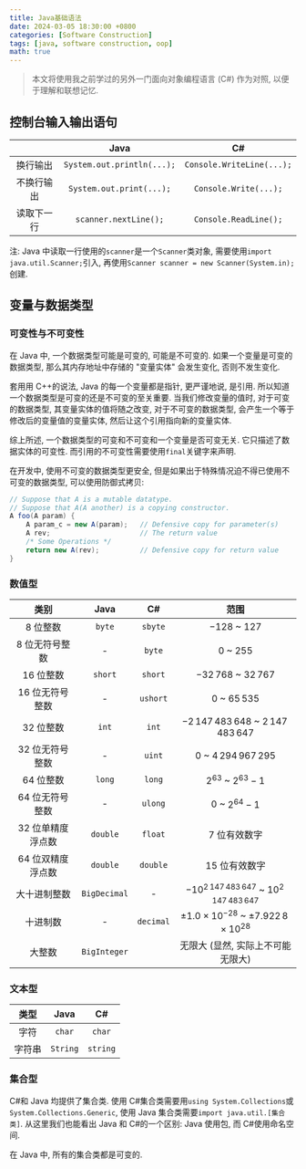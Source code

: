 ```yaml
---
title: Java基础语法
date: 2024-03-05 18:30:00 +0800
categories: [Software Construction]
tags: [java, software construction, oop]
math: true
---
```


> 本文将使用我之前学过的另外一门面向对象编程语言 (C#) 作为对照, 以便于理解和联想记忆.

## 控制台输入输出语句

|            |            Java            |            C#             |
| :--------: | :------------------------: | :-----------------------: |
|  换行输出  | `System.out.println(...);` | `Console.WriteLine(...);` |
| 不换行输出 |  `System.out.print(...);`  |   `Console.Write(...);`   |
| 读取下一行 |   `scanner.nextLine();`    |   `Console.ReadLine();`   |

注: Java 中读取一行使用的`scanner`是一个`Scanner`类对象, 需要使用`import java.util.Scanner;`引入, 再使用`Scanner scanner = new Scanner(System.in);`创建.

## 变量与数据类型

### 可变性与不可变性

在 Java 中, 一个数据类型可能是可变的, 可能是不可变的. 如果一个变量是可变的数据类型, 那么其内存地址中存储的 "变量实体" 会发生变化, 否则不发生变化.

套用用 C++的说法, Java 的每一个变量都是指针, 更严谨地说, 是引用. 所以知道一个数据类型是可变的还是不可变的至关重要. 当我们修改变量的值时, 对于可变的数据类型, 其变量实体的值将随之改变, 对于不可变的数据类型, 会产生一个等于修改后的变量值的变量实体, 然后让这个引用指向新的变量实体.

综上所述, 一个数据类型的可变和不可变和一个变量是否可变无关. 它只描述了数据实体的可变性. 而引用的不可变性需要使用`final`关键字来声明.

在开发中, 使用不可变的数据类型更安全, 但是如果出于特殊情况迫不得已使用不可变的数据类型, 可以使用防御式拷贝:

```java
// Suppose that A is a mutable datatype.
// Suppose that A(A another) is a copying constructor.
A foo(A param) {
    A param_c = new A(param);   // Defensive copy for parameter(s)
    A rev;                      // The return value
    /* Some Operations */
    return new A(rev);          // Defensive copy for return value
}
```

### 数值型

|       类别        |     Java     |    C#     |                           范围                            |
| :---------------: | :----------: | :-------: | :-------------------------------------------------------: |
|     8 位整数      |    `byte`    |  `sbyte`  |                      $-128$ ~ $127$                       |
|  8 位无符号整数   |      -       |  `byte`   |                        $0$ ~ $255$                        |
|     16 位整数     |   `short`    |  `short`  |                  $-32\,768$ ~ $32\,767$                   |
|  16 位无符号整数  |      -       | `ushort`  |                      $0$ ~ $65\,535$                      |
|     32 位整数     |    `int`     |   `int`   |         $-2\,147\,483\,648$ ~ $2\,147\,483\,647$          |
|  32 位无符号整数  |      -       |  `uint`   |                 $0$ ~ $4\,294\,967\,295$                  |
|     64 位整数     |    `long`    |  `long`   |                  $2^{63}$ ~ $2^{63} - 1$                  |
|  64 位无符号整数  |      -       |  `ulong`  |                    $0$ ~ $2^{64} - 1$                     |
| 32 位单精度浮点数 |   `double`   |  `float`  |                       7 位有效数字                        |
| 64 位双精度浮点数 |   `double`   | `double`  |                       15 位有效数字                       |
|   大十进制整数    | `BigDecimal` |     -     |    $-10^{2\,147\,483\,647}$ ~ $10^{2\,147\,483\,647}$     |
|     十进制数      |      -       | `decimal` | $\pm 1.0 \times 10^{-28}$ ~ $\pm 7.922\,8 \times 10^{28}$ |
|      大整数       | `BigInteger` |           |             无限大 (显然, 实际上不可能无限大)             |

### 文本型

|  类型  |   Java   |    C#    |
| :----: | :------: | :------: |
|  字符  |  `char`  |  `char`  |
| 字符串 | `String` | `string` |

### 集合型

C#和 Java 均提供了集合类. 使用 C#集合类需要用`using System.Collections`或`System.Collections.Generic`, 使用 Java 集合类需要`import java.util.[集合类]`. 从这里我们也能看出 Java 和 C#的一个区别: Java 使用包, 而 C#使用命名空间.

在 Java 中, 所有的集合类都是可变的.
